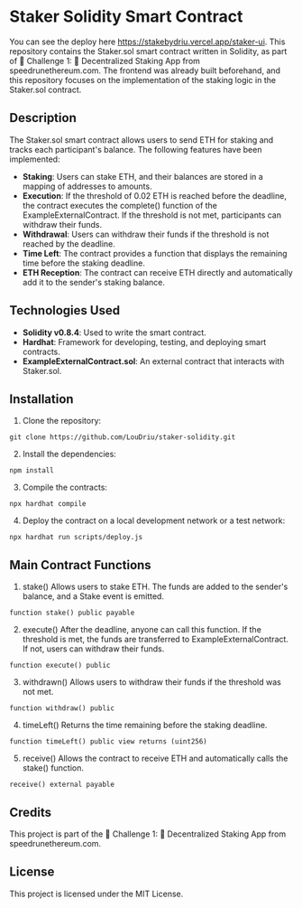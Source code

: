 # Staker Solidity Smart Contract

You can see the deploy here https://stakebydriu.vercel.app/staker-ui.
This repository contains the Staker.sol smart contract written in Solidity, as part of 🚩 Challenge 1: 🔏 Decentralized Staking App from speedrunethereum.com. The frontend was already built beforehand, and this repository focuses on the implementation of the staking logic in the Staker.sol contract.

## Description
The Staker.sol smart contract allows users to send ETH for staking and tracks each participant's balance. The following features have been implemented:

- **Staking**: Users can stake ETH, and their balances are stored in a mapping of addresses to amounts.
- **Execution**: If the threshold of 0.02 ETH is reached before the deadline, the contract executes the complete() function of the ExampleExternalContract. If the threshold is not met, participants can withdraw their funds.
- **Withdrawal**: Users can withdraw their funds if the threshold is not reached by the deadline.
- **Time Left**: The contract provides a function that displays the remaining time before the staking deadline.
- **ETH Reception**: The contract can receive ETH directly and automatically add it to the sender's staking balance.

## Technologies Used
- **Solidity v0.8.4**: Used to write the smart contract.
- **Hardhat**: Framework for developing, testing, and deploying smart contracts.
- **ExampleExternalContract.sol**: An external contract that interacts with Staker.sol.

## Installation
1. Clone the repository:
```
git clone https://github.com/LouDriu/staker-solidity.git
```
2. Install the dependencies:
```
npm install
```
3. Compile the contracts:
```
npx hardhat compile
```
4. Deploy the contract on a local development network or a test network:
```
npx hardhat run scripts/deploy.js
```
## Main Contract Functions
1. stake()
Allows users to stake ETH. The funds are added to the sender's balance, and a Stake event is emitted.
```
function stake() public payable
```
2. execute()
After the deadline, anyone can call this function. If the threshold is met, the funds are transferred to ExampleExternalContract. If not, users can withdraw their funds.
```
function execute() public
```
3. withdrawn()
Allows users to withdraw their funds if the threshold was not met.
```
function withdraw() public
```
4. timeLeft()
Returns the time remaining before the staking deadline.
```
function timeLeft() public view returns (uint256)
```
5. receive()
Allows the contract to receive ETH and automatically calls the stake() function.
```
receive() external payable
```
## Credits
This project is part of the 🚩 Challenge 1: 🔏 Decentralized Staking App from speedrunethereum.com.

## License
This project is licensed under the MIT License.
